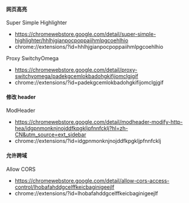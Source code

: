 #### 网页高亮

Super Simple Highlighter

+ https://chromewebstore.google.com/detail/super-simple-highlighter/hhlhjgianpocpoppaiihmlpgcoehlhio
+ chrome://extensions/?id=hhlhjgianpocpoppaiihmlpgcoehlhio

Proxy SwitchyOmega

+ https://chromewebstore.google.com/detail/proxy-switchyomega/padekgcemlokbadohgkifijomclgjgif
+ chrome://extensions/?id=padekgcemlokbadohgkifijomclgjgif



#### 修改 header

ModHeader

+ https://chromewebstore.google.com/detail/modheader-modify-http-hea/idgpnmonknjnojddfkpgkljpfnnfcklj?hl=zh-CN&utm_source=ext_sidebar
+ chrome://extensions/?id=idgpnmonknjnojddfkpgkljpfnnfcklj



#### 允许跨域

Allow CORS

+ https://chromewebstore.google.com/detail/allow-cors-access-control/lhobafahddgcelffkeicbaginigeejlf
+ chrome://extensions/?id=lhobafahddgcelffkeicbaginigeejlf

